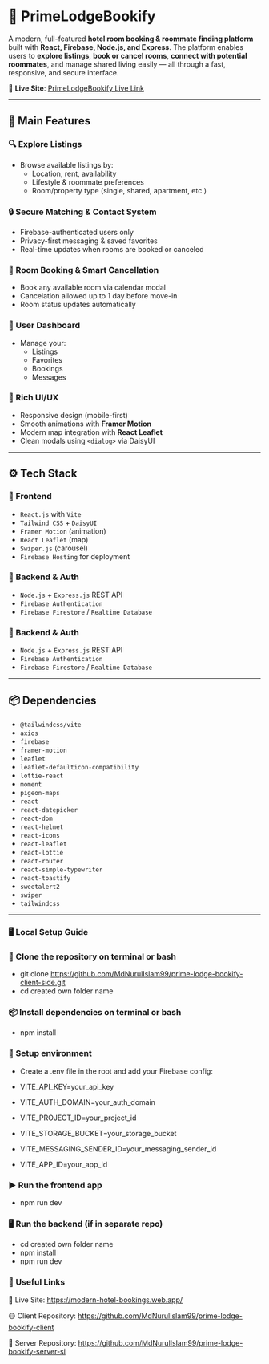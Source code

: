 # 🏨 PrimeLodgeBookify

A modern, full-featured **hotel room booking & roommate finding platform** built with **React, Firebase, Node.js, and Express**. The platform enables users to **explore listings**, **book or cancel rooms**, **connect with potential roommates**, and manage shared living easily — all through a fast, responsive, and secure interface.

📍 **Live Site**: [PrimeLodgeBookify Live Link](https://modern-hotel-bookings.web.app/)

---

## 🚀 Main Features

### 🔍 Explore Listings

- Browse available listings by:
  - Location, rent, availability
  - Lifestyle & roommate preferences
  - Room/property type (single, shared, apartment, etc.)

### 🔒 Secure Matching & Contact System

- Firebase-authenticated users only
- Privacy-first messaging & saved favorites
- Real-time updates when rooms are booked or canceled

### 📅 Room Booking & Smart Cancellation

- Book any available room via calendar modal
- Cancelation allowed up to 1 day before move-in
- Room status updates automatically

### 👤 User Dashboard

- Manage your:
  - Listings
  - Favorites
  - Bookings
  - Messages

### 🎨 Rich UI/UX

- Responsive design (mobile-first)
- Smooth animations with **Framer Motion**
- Modern map integration with **React Leaflet**
- Clean modals using `<dialog>` via DaisyUI

---

## ⚙️ Tech Stack

### 🔧 Frontend

- `React.js` with `Vite`
- `Tailwind CSS` + `DaisyUI`
- `Framer Motion` (animation)
- `React Leaflet` (map)
- `Swiper.js` (carousel)
- `Firebase Hosting` for deployment

### 🧰 Backend & Auth

- `Node.js` + `Express.js` REST API
- `Firebase Authentication`
- `Firebase Firestore` / `Realtime Database`

### 🧰 Backend & Auth

- `Node.js` + `Express.js` REST API
- `Firebase Authentication`
- `Firebase Firestore` / `Realtime Database`

---

## 📦 Dependencies

- `@tailwindcss/vite`
- `axios`
- `firebase`
- `framer-motion`
- `leaflet`
- `leaflet-defaulticon-compatibility`
- `lottie-react`
- `moment`
- `pigeon-maps`
- `react`
- `react-datepicker`
- `react-dom`
- `react-helmet`
- `react-icons`
- `react-leaflet`
- `react-lottie`
- `react-router`
- `react-simple-typewriter`
- `react-toastify`
- `sweetalert2`
- `swiper`
- `tailwindcss`

---

### 🖥️ Local Setup Guide

### 📁 Clone the repository on terminal or bash

- git clone https://github.com/MdNurulIslam99/prime-lodge-bookify-client-side.git
- cd created own folder name

### 📦 Install dependencies on terminal or bash

- npm install

### 🔐 Setup environment

- Create a .env file in the root and add your Firebase config:

- VITE_API_KEY=your_api_key
- VITE_AUTH_DOMAIN=your_auth_domain
- VITE_PROJECT_ID=your_project_id
- VITE_STORAGE_BUCKET=your_storage_bucket
- VITE_MESSAGING_SENDER_ID=your_messaging_sender_id
- VITE_APP_ID=your_app_id

### ▶️ Run the frontend app

- npm run dev

### 🖥️ Run the backend (if in separate repo)

- cd created own folder name
- npm install
- npm run dev

### 🔗 Useful Links

🔴 Live Site: https://modern-hotel-bookings.web.app/

🟡 Client Repository: https://github.com/MdNurulIslam99/prime-lodge-bookify-client

🔵 Server Repository: https://github.com/MdNurulIslam99/prime-lodge-bookify-server-si
